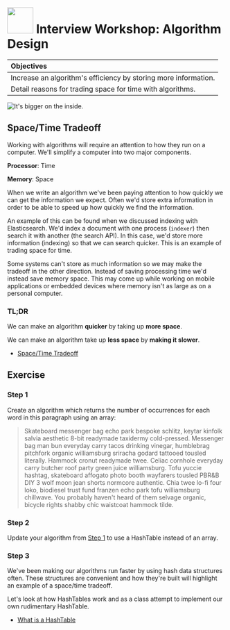 # <img src="https://cloud.githubusercontent.com/assets/7833470/10899314/63829980-8188-11e5-8cdd-4ded5bcb6e36.png" height="60"> Interview Workshop: Algorithm Design

| Objectives |
| :--- |
| Increase an algorithm's efficiency by storing more information. |
| Detail reasons for trading space for time with algorithms. |

![It's bigger on the inside.](http://25.media.tumblr.com/1fb0904fc342da6132256d95c6dca30c/tumblr_mw82dpzuqA1s5ju90o1_500.gif)

## Space/Time Tradeoff

Working with algorithms will require an attention to how they run on a computer. We'll simplify a computer into two major components.

**Processor**: Time

**Memory**: Space

When we write an algorithm we've been paying attention to how quickly we can get the information we expect. Often we'd store extra information in order to be able to speed up how quickly we find the information.

An example of this can be found when we discussed indexing with Elasticsearch. We'd index a document with one process (`indexer`) then search it with another (the search API). In this case, we'd store more information (indexing) so that we can search quicker. This is an example of trading space for time.

Some systems can't store as much information so we may make the tradeoff in the other direction. Instead of saving processing time we'd instead save memory space. This may come up while working on mobile applications or embedded devices where memory isn't as large as on a personal computer.

### TL;DR

We can make an algorithm **quicker** by taking up **more space**.

We can make an algorithm take up **less space** by **making it slower**.

* <a href="https://en.wikipedia.org/wiki/Space%E2%80%93time_tradeoff" target="_blank">Space/Time Tradeoff</a>

## Exercise

### Step 1

Create an algorithm which returns the number of occurrences for each word in this paragraph using an array:

> Skateboard messenger bag echo park bespoke schlitz, keytar kinfolk salvia aesthetic 8-bit readymade taxidermy cold-pressed. Messenger bag man bun everyday carry tacos drinking vinegar, humblebrag pitchfork organic williamsburg sriracha godard tattooed tousled literally. Hammock cronut readymade twee. Celiac cornhole everyday carry butcher roof party green juice williamsburg. Tofu yuccie hashtag, skateboard affogato photo booth wayfarers tousled PBR&B DIY 3 wolf moon jean shorts normcore authentic. Chia twee lo-fi four loko, biodiesel trust fund franzen echo park tofu williamsburg chillwave. You probably haven't heard of them selvage organic, bicycle rights shabby chic waistcoat hammock tilde.

### Step 2

Update your algorithm from <a href="#" target="_blank">Step 1</a> to use a HashTable instead of an array.

### Step 3

We've been making our algorithms run faster by using hash data structures often. These structures are convenient and how they're built will highlight an example of a space/time tradeoff.

Let's look at how HashTables work and as a class attempt to implement our own rudimentary HashTable.

* <a href="https://www.youtube.com/watch?v=h2d9b_nEzoA" target="_blank">What is a HashTable</a>
